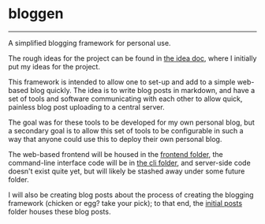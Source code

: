 # bloggen 
--- 
A simplified blogging framework for personal use. 

The rough ideas for the project can be found in [the idea doc](./idea-doc.md), where I initially put my ideas for the project. 

This framework is intended to allow one to set-up and add to a simple web-based blog quickly. The idea is to write blog posts in markdown, and have a set of tools and software communicating with each other to allow quick, painless blog post uploading to a central server. 

The goal was for these tools to be developed for my own personal blog, but a secondary goal is to allow this set of tools to be configurable in such a way that anyone could use this to deploy their own personal blog. 

The web-based frontend will be housed in the [frontend folder](./frontend/), the command-line interface code will be in [the cli folder](./cli/), and  server-side code doesn't exist quite yet, but will likely be stashed away under some future folder. 

I will also be creating blog posts about the process of creating the blogging framework (chicken or egg? take your pick); to that end, the [initial posts](./initial-posts/) folder houses these blog posts. 